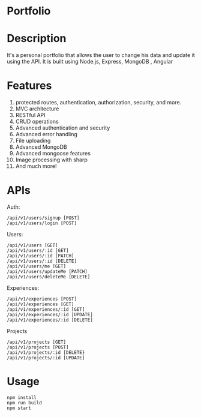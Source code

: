 Portfolio<a name="TOP"></a>
===================

# Description #
It's a personal portfolio that allows the user to change his data and update it using the API. It is built using Node.js, Express, MongoDB , Angular


# Features #

1. protected routes, authentication, authorization, security, and more. 
2. MVC architecture
3. RESTful API
4. CRUD operations
5. Advanced authentication and security
6. Advanced error handling
7. File uploading
8. Advanced MongoDB 
9. Advanced mongoose features
10. Image processing with sharp
11. And much more!
# APIs # 
Auth:
~~~
/api/v1/users/signup [POST]
/api/v1/users/login [POST]
~~~

Users:
~~~
/api/v1/users [GET] 
/api/v1/users/:id [GET]
/api/v1/users/:id [PATCH]  
/api/v1/users/:id [DELETE] 
/api/v1/users/me [GET]
/api/v1/users/updateMe [PATCH]
/api/v1/users/deleteMe [DELETE]
~~~

Experiences:
~~~
/api/v1/experiences [POST]
/api/v1/experiences [GET]
/api/v1/experiences/:id [GET]
/api/v1/experiences/:id [UPDATE]
/api/v1/experiences/:id [DELETE]
~~~
Projects
~~~
/api/v1/projects [GET]
/api/v1/projects [POST]
/api/v1/projects/:id [DELETE}
/api/v1/projects/:id [UPDATE]
~~~

# Usage # 

~~~
npm install
npm run build
npm start
~~~
